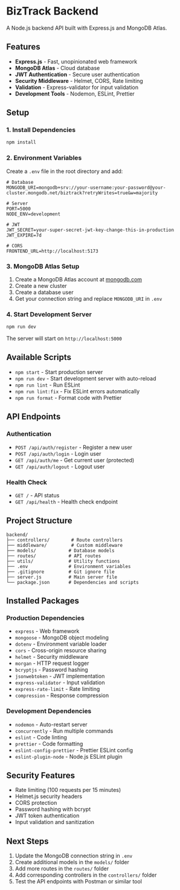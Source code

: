 # BizTrack Backend

A Node.js backend API built with Express.js and MongoDB Atlas.

## Features

- **Express.js** - Fast, unopinionated web framework
- **MongoDB Atlas** - Cloud database
- **JWT Authentication** - Secure user authentication
- **Security Middleware** - Helmet, CORS, Rate limiting
- **Validation** - Express-validator for input validation
- **Development Tools** - Nodemon, ESLint, Prettier

## Setup

### 1. Install Dependencies

```bash
npm install
```

### 2. Environment Variables

Create a `.env` file in the root directory and add:

```env
# Database
MONGODB_URI=mongodb+srv://your-username:your-password@your-cluster.mongodb.net/biztrack?retryWrites=true&w=majority

# Server
PORT=5000
NODE_ENV=development

# JWT
JWT_SECRET=your-super-secret-jwt-key-change-this-in-production
JWT_EXPIRE=7d

# CORS
FRONTEND_URL=http://localhost:5173
```

### 3. MongoDB Atlas Setup

1. Create a MongoDB Atlas account at [mongodb.com](https://www.mongodb.com/atlas)
2. Create a new cluster
3. Create a database user
4. Get your connection string and replace `MONGODB_URI` in `.env`

### 4. Start Development Server

```bash
npm run dev
```

The server will start on `http://localhost:5000`

## Available Scripts

- `npm start` - Start production server
- `npm run dev` - Start development server with auto-reload
- `npm run lint` - Run ESLint
- `npm run lint:fix` - Fix ESLint errors automatically
- `npm run format` - Format code with Prettier

## API Endpoints

### Authentication

- `POST /api/auth/register` - Register a new user
- `POST /api/auth/login` - Login user
- `GET /api/auth/me` - Get current user (protected)
- `GET /api/auth/logout` - Logout user

### Health Check

- `GET /` - API status
- `GET /api/health` - Health check endpoint

## Project Structure

```
backend/
├── controllers/        # Route controllers
├── middleware/         # Custom middleware
├── models/            # Database models
├── routes/            # API routes
├── utils/             # Utility functions
├── .env               # Environment variables
├── .gitignore         # Git ignore file
├── server.js          # Main server file
└── package.json       # Dependencies and scripts
```

## Installed Packages

### Production Dependencies

- `express` - Web framework
- `mongoose` - MongoDB object modeling
- `dotenv` - Environment variable loader
- `cors` - Cross-origin resource sharing
- `helmet` - Security middleware
- `morgan` - HTTP request logger
- `bcryptjs` - Password hashing
- `jsonwebtoken` - JWT implementation
- `express-validator` - Input validation
- `express-rate-limit` - Rate limiting
- `compression` - Response compression

### Development Dependencies

- `nodemon` - Auto-restart server
- `concurrently` - Run multiple commands
- `eslint` - Code linting
- `prettier` - Code formatting
- `eslint-config-prettier` - Prettier ESLint config
- `eslint-plugin-node` - Node.js ESLint plugin

## Security Features

- Rate limiting (100 requests per 15 minutes)
- Helmet.js security headers
- CORS protection
- Password hashing with bcrypt
- JWT token authentication
- Input validation and sanitization

## Next Steps

1. Update the MongoDB connection string in `.env`
2. Create additional models in the `models/` folder
3. Add more routes in the `routes/` folder
4. Add corresponding controllers in the `controllers/` folder
5. Test the API endpoints with Postman or similar tool

